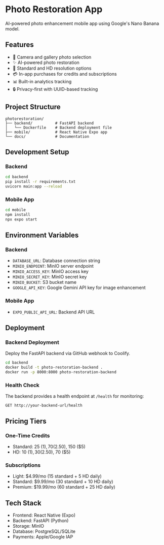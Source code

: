 # Photo Restoration App

AI-powered photo enhancement mobile app using Google's Nano Banana model.

## Features
- 📸 Camera and gallery photo selection
- ✨ AI-powered photo restoration
- 🎯 Standard and HD resolution options
- 💳 In-app purchases for credits and subscriptions
- 📊 Built-in analytics tracking
- 🔒 Privacy-first with UUID-based tracking

## Project Structure
```
photorestoration/
├── backend/          # FastAPI backend
│   └── Dockerfile    # Backend deployment file
├── mobile/           # React Native Expo app
└── docs/             # Documentation
```

## Development Setup

### Backend
```bash
cd backend
pip install -r requirements.txt
uvicorn main:app --reload
```

### Mobile App
```bash
cd mobile
npm install
npx expo start
```

## Environment Variables

### Backend
- `DATABASE_URL`: Database connection string
- `MINIO_ENDPOINT`: MinIO server endpoint
- `MINIO_ACCESS_KEY`: MinIO access key
- `MINIO_SECRET_KEY`: MinIO secret key
- `MINIO_BUCKET`: S3 bucket name
- `GOOGLE_API_KEY`: Google Gemini API key for image enhancement

### Mobile App
- `EXPO_PUBLIC_API_URL`: Backend API URL

## Deployment

### Backend Deployment
Deploy the FastAPI backend via GitHub webhook to Coolify.

```bash
cd backend
docker build -t photo-restoration-backend .
docker run -p 8000:8000 photo-restoration-backend
```

### Health Check
The backend provides a health endpoint at `/health` for monitoring:
```
GET http://your-backend-url/health
```

## Pricing Tiers

### One-Time Credits
- Standard: 25 ($1), 70 ($2.50), 150 ($5)
- HD: 10 ($1), 30 ($2.50), 70 ($5)

### Subscriptions
- Light: $4.99/mo (15 standard + 5 HD daily)
- Standard: $9.99/mo (30 standard + 10 HD daily)
- Premium: $19.99/mo (60 standard + 25 HD daily)

## Tech Stack
- Frontend: React Native (Expo)
- Backend: FastAPI (Python)
- Storage: MinIO
- Database: PostgreSQL/SQLite
- Payments: Apple/Google IAP